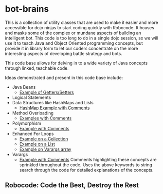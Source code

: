 # bot-brains
This is a collection of utility classes that are used to make it easier and more accessible for dojo ninjas to start
coding quickly with Robocode.  It houses and masks some of the complex or mundane aspects of building an intelligent
bot.  This code is too long to do in a single dojo session, so we will use it to teach Java and Object Oriented programming
concepts, but provide it in library form to let our coders concentrate on the
more interesting aspects of developing battle strategy and bots.

This code base allows for delving in to a wide variety of Java concepts through linked, teachable code.

Ideas demonstrated and present in this code base include:
- Java Beans
    - [Example of Getters/Setters](https://github.com/rvacoderdojo/lessons/blob/master/robocode/java-with-robocode/bot-brains/src/main/java/coderdojo/bots/robobrain/EnemyInfo.java#L121)
- Logical Statements
- Data Structures like HashMaps and Lists
    - [HashMap Example with Comments](https://github.com/rvacoderdojo/lessons/blob/master/robocode/java-with-robocode/bot-brains/src/main/java/coderdojo/bots/robobrain/Brain.java#L17)
- Method Overloading
    - [Examples with Comments](https://github.com/rvacoderdojo/lessons/blob/master/robocode/java-with-robocode/bot-brains/src/main/java/coderdojo/bots/robobrain/Brain.java#L95)
- Polymorphism
    - [Example with Comments](https://github.com/rvacoderdojo/lessons/blob/master/robocode/java-with-robocode/bot-brains/src/main/java/coderdojo/bots/robobrain/Brain.java#L34)
- Enhanced For Loops
    - [Example on a Collection](https://github.com/rvacoderdojo/lessons/blob/master/robocode/java-with-robocode/bot-brains/src/main/java/coderdojo/bots/robobrain/scanners/LiveBotScanner.java#L22)
    - [Example on a List](https://github.com/rvacoderdojo/lessons/blob/master/robocode/java-with-robocode/bot-brains/src/main/java/coderdojo/bots/robobrain/Brain.java#L165)
    - [Example on Varargs array](https://github.com/rvacoderdojo/lessons/blob/master/robocode/java-with-robocode/bot-brains/src/main/java/coderdojo/bots/robobrain/Brain.java#L80)
- Varargs
    - [Example with Comments](https://github.com/rvacoderdojo/lessons/blob/master/robocode/java-with-robocode/bot-brains/src/main/java/coderdojo/bots/robobrain/Brain.java#L71)
Comments highlighting these concepts are sprinkled throughout the code. Uses the above
keywords to string search through the code for detailed explanations of the concepts.

## Robocode: Code the Best, Destroy the Rest
